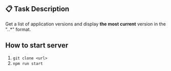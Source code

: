 ## 📋 Task Description

Get a list of application versions and display **the most current** version in the "_._.\*" format.

## How to start server

1. `git clone <url>`
2. `npm run start`
